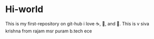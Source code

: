 Hi-world
========

This is my first-repository on git-hub
i love :coffee:, :pizza:, and :dancer:.
This is v siva krishna
from rajam
msr puram
b.tech ece
